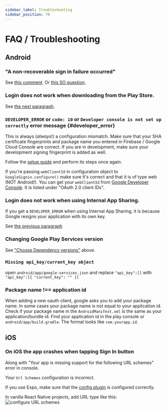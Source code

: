 ```yaml
---
sidebar_label: Troubleshooting
sidebar_position: 70
---
```


# FAQ / Troubleshooting

## Android

### "A non-recoverable sign in failure occurred"

See [this comment](https://github.com/react-native-community/google-signin/issues/659#issuecomment-513555464). Or [this SO question](https://stackoverflow.com/questions/53816227/google-signin-sdk-is-failing-by-throwing-error-a-non-recoverable-sign-in-failur).

### Login does not work when downloading from the Play Store.

See [the next paragraph](#developer_error).

### `DEVELOPER_ERROR` or `code: 10` or `Developer console is not set up correctly` error message {#developer_error}

This is always (_always_!) a configuration mismatch. Make sure that your SHA certificate fingerprints and package name you entered in Firebase / Google Cloud Console are correct. If you are in development, make sure your development signing fingerprint is added as well.

Follow the [setup guide](/docs/setting-up/get-config-file) and perform its steps once again.

If you're passing `webClientId` in configuration object to `GoogleSignin.configure()` make sure it's correct and that it is of type web (NOT Android!). You can get your `webClientId` from [Google Developer Console](https://console.developers.google.com/apis/credentials). It is listed under "OAuth 2.0 client IDs".

### Login does not work when using Internal App Sharing.

If you get a `DEVELOPER_ERROR` when using Internal App Sharing, it is because Google resigns your application with its own key.

See [the previous paragraph](#developer_error)

### Changing Google Play Services version

See ["Choose Dependency versions"](setting-up/android.md#choose-dependency-versions-optional) above.

### `Missing api_key/current_key object`

open `android/app/google-services.json` and replace `"api_key":[]` with `"api_key":[{ "current_key": "" }]`

### Package name !== application id

When adding a new oauth client, google asks you to add your package name. In some cases your package name is not equal to your application id. Check if your package name in the `AndroidManifest.xml` is the same as your application/bundle id. Find your application id in the play console or `android/app/build.gradle`. The format looks like `com.yourapp.id`.

## iOS

### On iOS the app crashes when tapping Sign In button

Along with "Your app is missing support for the following URL schemes" error in console.

Your `Url Schemes` configuration is incorrect.

If you use Expo, make sure that the [config plugin](setting-up/expo#add-config-plugin) is configured correctly.

In vanilla React Native projects, add URL type like this: ![configure URL schemes](/img/add-url-scheme-ios.png)
